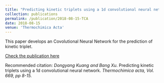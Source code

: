 ```yaml
---
title: "Predicting kinetic triplets using a 1d convolutional neural network."
collection: publications
permalink: /publication/2018-08-15-TCA
date: 2018-08-15
venue: 'Thermochimica Acta'
---
```


This paper develops an Covolutional Neural Network for the prediction of kinetic triplet.

[Check the publication here](https://www.sciencedirect.com/science/article/pii/S0040603118304325?via%3Dihub)

Recommended citation: *Dongyang Kuang and Bang Xu*. Predicting kinetic triplets using a 1d convolutional neural network. <i>Thermochimica acta, Vol. 669, pp 8-15.</i>

